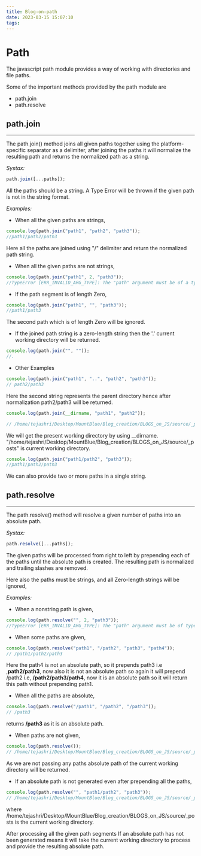 ```yaml
---
title: Blog-on-path
date: 2023-03-15 15:07:10
tags:
---
```


# Path

The javascript path module provides a way of working with directories and file paths.

Some of the important methods provided by the path module are

- path.join
- path.resolve

## path.join

---

The path.join() method joins all given paths together using the platform-specific separator as a delimiter, after joining the paths it will normalize the resulting path and returns the normalized path as a string.

_Systax:_

```javascript
path.join([...paths]);
```

All the paths should be a string. A Type Error will be thrown if the given path is not in the string format.

_Examples:_

- When all the given paths are strings,

```javascript
console.log(path.join("path1", "path2", "path3"));
//path1/path2/path3
```

Here all the paths are joined using "/" delimiter and return the normalized path string.

- When all the given paths are not strings,

```javascript
console.log(path.join("path1", 2, "path3"));
//TypeError [ERR_INVALID_ARG_TYPE]: The "path" argument must be of a type string.
```

- If the path segment is of length Zero,

```javascript
console.log(path.join("path1", "", "path3"));
//path1/path3
```

The second path which is of length Zero will be ignored.

- If the joined path string is a zero-length string then the '.' current working directory will be returned.

```javascript
console.log(path.join("", ""));
//.
```

- Other Examples

```javascript
console.log(path.join("path1", "..", "path2", "path3"));
// path2/path3
```

Here the second string represents the parent directory hence after normalization path2/path3 will be returned.

```javascript
console.log(path.join(__dirname, "path1", "path2"));

// /home/tejashri/Desktop/MountBlue/Blog_creation/BLOGS_on_JS/source/_posts/path1/path2
```

We will get the present working directory by using \_\_dirname.
"/home/tejashri/Desktop/MountBlue/Blog_creation/BLOGS_on_JS/source/\_posts" is current working directory.

```javascript
console.log(path.join("path1/path2", "path3"));
//path1/path2/path3
```

We can also provide two or more paths in a single string.

## path.resolve

---

The path.resolve() method will resolve a given number of paths into an absolute path.

_Systax:_

```javascript
path.resolve([...paths]);
```

The given paths will be processed from right to left by prepending each of the paths until the absolute path is created. The resulting path is normalized and trailing slashes are removed.

Here also the paths must be strings, and all Zero-length strings will be ignored,

_Examples:_

- When a nonstring path is given,

```javascript
console.log(path.resolve("", 2, "path3"));
//TypeError [ERR_INVALID_ARG_TYPE]: The "path" argument must be of type string
```

- When some paths are given,

```javascript
console.log(path.resolve("path1", "/path2", "path3", "path4"));
// /path1/path2/path3
```

Here the path4 is not an absolute path, so it prepends path3 i.e ,**path2/path3**, now also it is not an absolute path so again it will prepend /path2 i.e, **/path2/path3/path4**, now it is an absolute path so it will return this path without prepending path1.

- When all the paths are absolute,

```javascript
console.log(path.resolve("/path1", "/path2", "/path3"));
// /path3
```

returns **/path3** as it is an absolute path.

- When paths are not given,

```javascript
console.log(path.resolve());
// /home/tejashri/Desktop/MountBlue/Blog_creation/BLOGS_on_JS/source/_posts
```

As we are not passing any paths absolute path of the current working directory will be returned.

- If an absolute path is not generated even after prepending all the paths,

```javascript
console.log(path.resolve("", "path1/path2", "path3"));
// /home/tejashri/Desktop/MountBlue/Blog_creation/BLOGS_on_JS/source/_posts/path1/path2/path3
```

where /home/tejashri/Desktop/MountBlue/Blog_creation/BLOGS_on_JS/source/\_posts is the current working directory.

After processing all the given path segments If an absolute path has not been generated means it will take the current working directory to process and provide the resulting absolute path.
